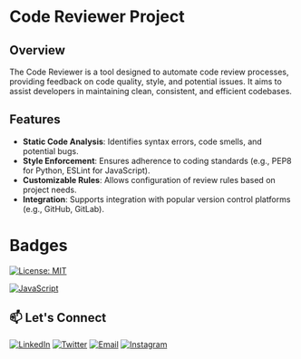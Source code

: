 # Code Reviewer Project

## Overview
The Code Reviewer is a tool designed to automate code review processes, providing feedback on code quality, style, and potential issues. It aims to assist developers in maintaining clean, consistent, and efficient codebases.

## Features
- **Static Code Analysis**: Identifies syntax errors, code smells, and potential bugs.
- **Style Enforcement**: Ensures adherence to coding standards (e.g., PEP8 for Python, ESLint for JavaScript).
- **Customizable Rules**: Allows configuration of review rules based on project needs.
- **Integration**: Supports integration with popular version control platforms (e.g., GitHub, GitLab).




# Badges

[![License: MIT](https://img.shields.io/badge/License-MIT-yellow.svg)](https://opensource.org/licenses/MIT)


[![JavaScript](https://img.shields.io/badge/JavaScript-ES6-yellow)](https://developer.mozilla.org/en-US/docs/Web/JavaScript)





## 📫 Let's Connect

[![LinkedIn](https://img.shields.io/badge/-LinkedIn-0077B5?style=flat-square&logo=linkedin&logoColor=white)](https://www.linkedin.com/in/achyuth-kumar-698105325)
[![Twitter](https://img.shields.io/badge/-Twitter-1DA1F2?style=flat-square&logo=twitter&logoColor=white)](https://x.com/Achyuth88344725?t=aQNkQOXmCNs4581HVgKvzg&s=09)
[![Email](https://img.shields.io/badge/-Email-D14836?style=flat-square&logo=gmail&logoColor=white)](mailto:achyuthk865@gmail.com)
[![Instagram](https://img.shields.io/badge/-Instagram-E4405F?style=flat-square&logo=instagram&logoColor=white)](https://www.instagram.com/achyuth_kumar85/)
